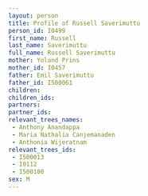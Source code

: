 ```yaml
---
layout: person
title: Profile of Russell Saverimuttu
person_id: I0499
first_name: Russell
last_name: Saverimuttu
full_name: Russell Saverimuttu
mother: Yoland Prins
mother_id: I0457
father: Emil Saverimuttu
father_id: I500061
children:
children_ids:
partners:
partner_ids:
relevant_trees_names:
 - Anthony Anandappa
 - Maria Nathalia Canjemanaden
 - Anthonia Wijeratnam
relevant_trees_ids:
 - I500013
 - I0112
 - I500100
sex: M
---
```


